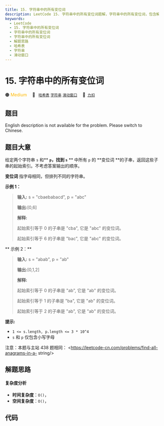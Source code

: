 ```yaml
---
title: 15. 字符串中的所有变位词
description: LeetCode 15. 字符串中的所有变位词题解，字符串中的所有变位词，包含解题思路、复杂度分析以及完整的 JavaScript 代码实现。
keywords:
  - LeetCode
  - 15. 字符串中的所有变位词
  - 字符串中的所有变位词
  - 字符串中的所有变位词
  - 解题思路
  - 哈希表
  - 字符串
  - 滑动窗口
---
```


# 15. 字符串中的所有变位词

🟠 <font color=#ffb800>Medium</font>&emsp; 🔖&ensp; [`哈希表`](/tag/hash-table.md) [`字符串`](/tag/string.md) [`滑动窗口`](/tag/sliding-window.md)&emsp; 🔗&ensp;[`力扣`](https://leetcode.cn/problems/VabMRr)

## 题目

English description is not available for the problem. Please switch to
Chinese.


## 题目大意

给定两个字符串 `s` 和** **`p`，找到 `s`** ** 中所有 `p` 的 **变位词
**的子串，返回这些子串的起始索引。不考虑答案输出的顺序。

**变位词** 指字母相同，但排列不同的字符串。



**示例  1：**

> 
> 
> 
> 
> 
> **输入:** s = "cbaebabacd", p = "abc"
> 
> **输出:**[0,6]
> 
> **解释:**
> 
> 起始索引等于 0 的子串是 "cba", 它是 "abc" 的变位词。
> 
> 起始索引等于 6 的子串是 "bac", 它是 "abc" 的变位词。
> 
> 

**  示例 2：**

> 
> 
> 
> 
> 
> **输入:** s = "abab", p = "ab"
> 
> **输出:**[0,1,2]
> 
> **解释:**
> 
> 起始索引等于 0 的子串是 "ab", 它是 "ab" 的变位词。
> 
> 起始索引等于 1 的子串是 "ba", 它是 "ab" 的变位词。
> 
> 起始索引等于 2 的子串是 "ab", 它是 "ab" 的变位词。
> 
> 



**提示:**

  * `1 <= s.length, p.length <= 3 * 10^4`
  * `s` 和 `p` 仅包含小写字母



注意：本题与主站 438 题相同： <https://leetcode-cn.com/problems/find-all-anagrams-in-a-
string/>


## 解题思路

#### 复杂度分析

- **时间复杂度**：`O()`，
- **空间复杂度**：`O()`，

## 代码

```javascript

```
